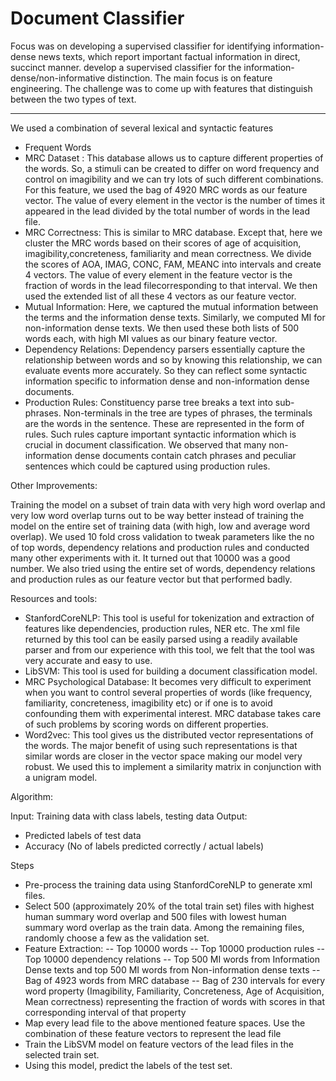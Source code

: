 Document Classifier
===================

Focus was on developing a supervised classifier for identifying information-dense news texts, which report important factual information in direct, succinct manner. develop a supervised classifier for the information-dense/non-informative distinction. The main focus is on feature engineering. The challenge was to come up with features that distinguish between the
two types of text.

-------------------

We used a combination of several lexical and syntactic features
- Frequent Words
- MRC Dataset : This database allows us to capture different properties of the words. So, a stimuli can be created to differ on word frequency and control on imagibility and we can try lots of such different combinations. For this feature, we used the bag of 4920 MRC words as our feature vector. The value of every element in the vector is the number of times it appeared in the lead divided by the total number of words in the lead file.
- MRC Correctness: This is similar to MRC database. Except that, here we cluster the MRC words based on their scores of age of acquisition, imagibility,concreteness, familiarity and mean correctness. We divide the scores of AOA, IMAG, CONC, FAM, MEANC into intervals and create 4 vectors. The value of every element in the feature vector is the fraction of words in the lead filecorresponding to that interval. We then used the extended list of all these 4 vectors as our feature vector. 
- Mutual Information: Here, we captured the mutual information between the terms and the information dense texts. Similarly, we computed MI for non-information dense texts. We then used these both lists of 500 words each, with high MI values as our binary feature vector.
- Dependency Relations: Dependency parsers essentially capture the relationship between words and so by knowing this relationship, we can evaluate events more accurately. So they can reflect some syntactic information specific to information dense and non-information dense documents.
- Production Rules: Constituency parse tree breaks a text into sub-phrases. Non-terminals in the tree are types of phrases, the terminals are the words in the sentence. These are represented in the form of rules. Such rules capture important syntactic information which is crucial in document classification. We observed that many non-information dense documents contain catch phrases and peculiar sentences which could be captured using production rules.

Other Improvements:

Training the model on a subset of train data with very high word overlap and very low word overlap turns out to be way better instead of training the model on the entire set of training data (with high, low and average word overlap). We used 10 fold cross validation to tweak parameters like the no of top words, dependency relations and production rules and conducted many other experiments with it. It turned out that 10000 was a good number. We also tried using the entire set of words, dependency relations and production rules as our feature vector but that performed badly.

Resources and tools:

- StanfordCoreNLP: This tool is useful for tokenization and extraction of features like dependencies, production rules, NER etc. The xml file returned by this tool can be easily parsed using a readily available parser and from our experience with this tool, we felt that the tool was very accurate and easy to use.
- LibSVM: This tool is used for building a document classification model. 
- MRC Psychological Database: It becomes very difficult to experiment when you want to control several properties of words (like frequency, familiarity, concreteness, imagibility etc) or if one is to avoid confounding them with
experimental interest. MRC database takes care of such problems by scoring words on different properties.
- Word2vec: This tool gives us the distributed vector representations of the words. The major benefit of using such representations is that similar words are closer in the vector space making our model very robust. We used this to
implement a similarity matrix in conjunction with a unigram model.


Algorithm:

Input: Training data with class labels, testing data
Output: 
 - Predicted labels of test data
 - Accuracy (No of labels predicted correctly / actual labels)

Steps

- Pre-process the training data using StanfordCoreNLP to generate xml files.
- Select 500 (approximately 20% of the total train set) files with highest human summary word overlap and 500 files with lowest human summary word overlap as the train data. Among the remaining files, randomly choose a few as the validation set.
- Feature Extraction:
-- Top 10000 words
-- Top 10000 production rules
  -- Top 10000 dependency relations
  -- Top 500 MI words from Information Dense texts and top 500 MI words from Non-information dense texts
  -- Bag of 4923 words from MRC database
  -- Bag of 230 intervals for every word property (Imagibility, Familiarity, Concreteness, Age of Acquisition, Mean correctness) representing the fraction of words with scores in that corresponding interval of that
property 
- Map every lead file to the above mentioned feature spaces. Use the combination of these feature vectors to represent the lead file 
- Train the LibSVM model on feature vectors of the lead files in the selected train set.
- Using this model, predict the labels of the test set.
